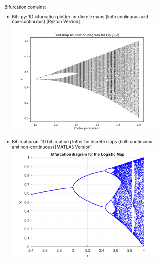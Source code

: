 Bifurcation contains:

- Bifn.py: 1D bifurcation plotter for dicrete maps (both continuous and non-continuous) [Pyhton Version]
![alt text](https://github.com/BambooFlower/Math-Scripts/blob/master/Plots/Bifn.py/TentBifurcation.png)

- Bifurcation.m: 1D bifurcation plotter for dicrete maps (both continuous and non-continuous) [MATLAB Version]
![alt text](https://github.com/BambooFlower/Math-Scripts/blob/master/Plots/bifurcation/LogisticMapBifurcation.png)
